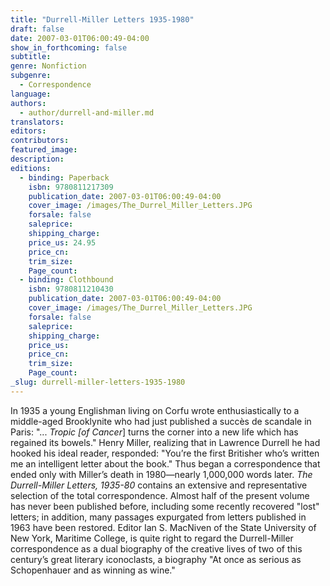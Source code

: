 ```yaml
---
title: "Durrell-Miller Letters 1935-1980"
draft: false
date: 2007-03-01T06:00:49-04:00
show_in_forthcoming: false
subtitle:
genre: Nonfiction
subgenre:
  - Correspondence
language:
authors:
  - author/durrell-and-miller.md
translators:
editors:
contributors:
featured_image:
description:
editions:
  - binding: Paperback
    isbn: 9780811217309
    publication_date: 2007-03-01T06:00:49-04:00
    cover_image: /images/The_Durrel_Miller_Letters.JPG
    forsale: false
    saleprice:
    shipping_charge:
    price_us: 24.95
    price_cn:
    trim_size:
    Page_count:
  - binding: Clothbound
    isbn: 9780811210430
    publication_date: 2007-03-01T06:00:49-04:00
    cover_image: /images/The_Durrel_Miller_Letters.JPG
    forsale: false
    saleprice:
    shipping_charge:
    price_us:
    price_cn:
    trim_size:
    Page_count:
_slug: durrell-miller-letters-1935-1980
---
```


In 1935 a young Englishman living on Corfu wrote enthusiastically to a middle-aged Brooklynite who had just published a succès de scandale in Paris: "... _Tropic [of Cancer_] turns the corner into a new life which has regained its bowels." Henry Miller, realizing that in Lawrence Durrell he had hooked his ideal reader, responded: "You’re the first Britisher who’s written me an intelligent letter about the book." Thus began a correspondence that ended only with Miller’s death in 1980—nearly 1,000,000 words later. _The Durrell-Miller Letters, 1935-80_ contains an extensive and representative selection of the total correspondence. Almost half of the present volume has never been published before, including some recently recovered "lost" letters; in addition, many passages expurgated from letters published in 1963 have been restored. Editor Ian S. MacNiven of the State University of New York, Maritime College, is quite right to regard the Durrell-Miller correspondence as a dual biography of the creative lives of two of this century’s great literary iconoclasts, a biography "At once as serious as Schopenhauer and as winning as wine."

